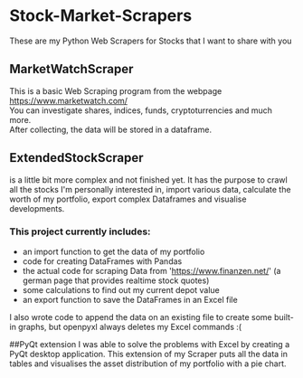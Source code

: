 # Stock-Market-Scrapers
These are my Python Web Scrapers for Stocks that I want to share with you

## MarketWatchScraper
This is a basic Web Scraping program from the webpage https://www.marketwatch.com/</br>
You can investigate shares, indices, funds, cryptoturrencies and much more.</br>
After collecting, the data will be stored in a dataframe.

## ExtendedStockScraper
is a little bit more complex and not finished yet.
It has the purpose to crawl all the stocks I'm personally interested in, import various data,
calculate the worth of my portfolio, export complex Dataframes and visualise developments.
### This project currently includes:
- an import function to get the data of my portfolio
- code for creating DataFrames with Pandas
- the actual code for scraping Data from 'https://www.finanzen.net/' (a german page that provides realtime stock quotes)
- some calculations to find out my current depot value
- an export function to save the DataFrames in an Excel file

I also wrote code to append the data on an existing file to create some built-in graphs, 
but openpyxl always deletes my Excel commands :( 

##PyQt extension
I was able to solve the problems with Excel by creating a PyQt desktop application.
This extension of my Scraper puts all the data in tables and visualises the asset distribution of my portfolio with a pie chart.
